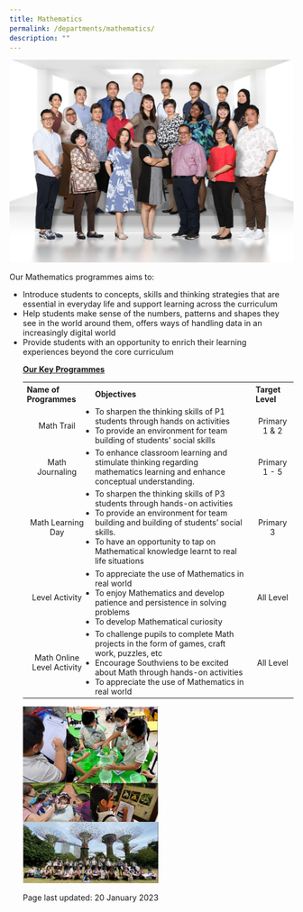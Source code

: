 ```yaml
---
title: Mathematics
permalink: /departments/mathematics/
description: ""
---
```

<img src="/images/math1.jpg">
<p>Our Mathematics programmes aims to:</p>
<ul>
<li>Introduce students to concepts, skills and thinking strategies that are essential in everyday life and support learning across the curriculum
<li>Help students make sense of the numbers, patterns and shapes they see in the world around them, offers ways of handling data in an increasingly digital world 
<li>Provide students with an opportunity to enrich their learning experiences beyond the core curriculum<br />
<p><strong><u>Our Key Programmes<br /></u></strong></p>
<table>
	<tbody>
<tr>
<th>Name of Programmes</th>
<th>Objectives</th>
<th>Target Level</th>
<tr>
<td style="text-align: center;">Math Trail</td>
<td>
<li>To sharpen the thinking skills of P1 students through hands on activities
<li>To provide an environment for team building of students' social skills
<td style="text-align: center;">Primary 1 & 2</td>
<tr>
<td style="text-align: center;"> Math Journaling</td>
<td>
<li>To enhance classroom learning and stimulate thinking regarding mathematics learning and enhance conceptual understanding.
<td style="text-align: center;"> Primary 1 - 5</td>
<tr>
<td style="text-align: center;"> Math Learning Day</td>
<td>
<li>To sharpen the thinking skills of P3 students through hands-on activities
<li>To provide an environment for team building and building of students’ social skills. 
<li>To have an opportunity to tap on Mathematical knowledge learnt to real life situations
<td style="text-align: center;">Primary 3 </td>
<tr>
<td style="text-align: center;">Level Activity</td>
<td>
<li>To appreciate the use of Mathematics in real world
<li>To enjoy Mathematics and develop patience and persistence in solving problems
<li>To develop Mathematical curiosity
<td style="text-align: center;">All Level</td>
<tr>
<td style="text-align: center;">Math Online Level Activity</td>
<td>
<li>To challenge pupils to complete Math projects in the form of games, craft work, puzzles, etc
<li>Encourage Southviens to be excited about Math through hands-on activities
<li>To appreciate the use of Mathematics in real world
	<td style="text-align: center;">All Level</td>
	<tr></tr>
	</tbody>
	</table>
<img style="width: 50%;" src="/images/Maths%20webpage.jpg">
<p>Page last updated: 20 January 2023</p>